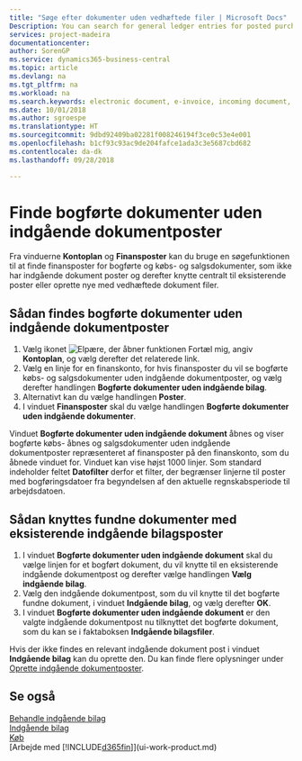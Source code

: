 ```yaml
---
title: "Søge efter dokumenter uden vedhæftede filer | Microsoft Docs"
Description: You can search for general ledger entries for posted purchase and sales documents that do not have incoming electronic documents, such as imported invoices.
services: project-madeira
documentationcenter: 
author: SorenGP
ms.service: dynamics365-business-central
ms.topic: article
ms.devlang: na
ms.tgt_pltfrm: na
ms.workload: na
ms.search.keywords: electronic document, e-invoice, incoming document, OCR, ecommerce, document exchange, import invoice
ms.date: 10/01/2018
ms.author: sgroespe
ms.translationtype: HT
ms.sourcegitcommit: 9dbd92409ba02281f008246194f3ce0c53e4e001
ms.openlocfilehash: b1cf93c93ac9de204fafce1ada3c3e5687cbd682
ms.contentlocale: da-dk
ms.lasthandoff: 09/28/2018

---
```

# <a name="find-posted-documents-without-incoming-document-records"></a>Finde bogførte dokumenter uden indgående dokumentposter
Fra vinduerne **Kontoplan** og **Finansposter** kan du bruge en søgefunktionen til at finde finansposter for bogførte og købs- og salgsdokumenter, som ikke har indgående dokument poster og derefter knytte centralt til eksisterende poster eller oprette nye med vedhæftede dokument filer.

## <a name="to-find-posted-documents-without-incoming-document-records"></a>Sådan findes bogførte dokumenter uden indgående dokumentposter
1. Vælg ikonet ![Elpære, der åbner funktionen Fortæl mig](media/ui-search/search_small.png "Fortæl mig, hvad du vil foretage dig"), angiv **Kontoplan**, og vælg derefter det relaterede link.
2. Vælg en linje for en finanskonto, for hvis finansposter du vil se bogførte købs- og salgsdokumenter uden indgående dokumentposter, og vælg derefter handlingen **Bogførte dokumenter uden indgående bilag**.
3. Alternativt kan du vælge handlingen **Poster**.
4. I vinduet **Finansposter** skal du vælge handlingen **Bogførte dokumenter uden indgående dokumenter**.

Vinduet **Bogførte dokumenter uden indgående dokument** åbnes og viser bogførte købs- åbnes og salgsdokumenter uden indgående dokumentposter repræsenteret af finansposter på den finanskonto, som du åbnede vinduet for. Vinduet kan vise højst 1000 linjer. Som standard indeholder feltet **Datofilter** derfor et filter, der begrænser linjerne til poster med bogføringsdatoer fra begyndelsen af den aktuelle regnskabsperiode til arbejdsdatoen.

## <a name="to-connect-found-documents-to-existing-incoming-document-records"></a>Sådan knyttes fundne dokumenter med eksisterende indgående bilagsposter
1. I vinduet **Bogførte dokumenter uden indgående dokument** skal du vælge linjen for et bogført dokument, du vil knytte til en eksisterende indgående dokumentpost og derefter vælge handlingen **Vælg indgående bilag**.
2. Vælg den indgående dokumentpost, som du vil knytte til det bogførte fundne dokument, i vinduet **Indgående bilag**, og vælg derefter **OK**.
3. I vinduet **Bogførte dokumenter uden indgående dokument** er den valgte indgående dokumentpost nu tilknyttet det bogførte dokument, som du kan se i faktaboksen **Indgående bilagsfiler**.

Hvis der ikke findes en relevant indgående dokument post i vinduet **Indgående bilag** kan du oprette den. Du kan finde flere oplysninger under [Oprette indgående dokumentposter](across-how-create-income-document-records.md).

## <a name="see-also"></a>Se også
[Behandle indgående bilag](across-process-income-documents.md)  
[Indgående bilag](across-income-documents.md)  
[Køb](purchasing-manage-purchasing.md)  
[Arbejde med [!INCLUDE[d365fin](includes/d365fin_md.md)]](ui-work-product.md)

